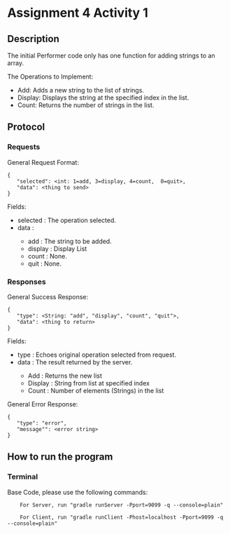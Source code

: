# Assignment 4 Activity 1
## Description
The initial Performer code only has one function for adding strings to an array.

The Operations to Implement:
- Add: Adds a new string to the list of strings.
- Display: Displays the string at the specified index in the list.
- Count: Returns the number of strings in the list.

## Protocol

### Requests
General Request Format:
```
{ 
   "selected": <int: 1=add, 3=display, 4=count,  0=quit>, 
   "data": <thing to send>
}
```
Fields:
 - selected <int>: The operation selected.
 - data <Depends on the operation>:
   - add <String>: The string to be added.
   - display <None>: Display List
   - count <None>: None.
   - quit <None>: None.

### Responses
General Success Response: 
```
{
   "type": <String: "add", "display", "count", "quit">, 
   "data": <thing to return> 
}
```

Fields:
 - type <String>: Echoes original operation selected from request.
 - data <Depends on the operation>: The result returned by the server.
   - Add <String>: Returns the new list 
   - Display <String>: String from list at specified index
   - Count <int>: Number of elements (Strings) in the list
 
General Error Response: 
```
{
   "type": "error", 
   "message"": <error string> 
}
```

## How to run the program
### Terminal
Base Code, please use the following commands:
```
    For Server, run "gradle runServer -Pport=9099 -q --console=plain"
```
```   
    For Client, run "gradle runClient -Phost=localhost -Pport=9099 -q --console=plain"
```   



